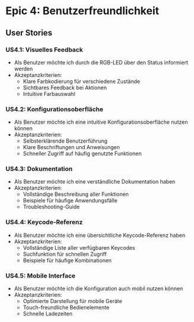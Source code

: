 # Epic 4: Benutzerfreundlichkeit

## User Stories

### US4.1: Visuelles Feedback
- Als Benutzer möchte ich durch die RGB-LED über den Status informiert werden
- Akzeptanzkriterien:
  - Klare Farbkodierung für verschiedene Zustände
  - Sichtbares Feedback bei Aktionen
  - Intuitive Farbauswahl

### US4.2: Konfigurationsoberfläche
- Als Benutzer möchte ich eine intuitive Konfigurationsoberfläche nutzen können
- Akzeptanzkriterien:
  - Selbsterklärende Benutzerführung
  - Klare Beschriftungen und Anweisungen
  - Schneller Zugriff auf häufig genutzte Funktionen

### US4.3: Dokumentation
- Als Benutzer möchte ich eine verständliche Dokumentation haben
- Akzeptanzkriterien:
  - Vollständige Beschreibung aller Funktionen
  - Beispiele für häufige Anwendungsfälle
  - Troubleshooting-Guide

### US4.4: Keycode-Referenz
- Als Benutzer möchte ich eine übersichtliche Keycode-Referenz haben
- Akzeptanzkriterien:
  - Vollständige Liste aller verfügbaren Keycodes
  - Suchfunktion für schnellen Zugriff
  - Beispiele für häufige Kombinationen

### US4.5: Mobile Interface
- Als Benutzer möchte ich die Konfiguration auch mobil nutzen können
- Akzeptanzkriterien:
  - Optimierte Darstellung für mobile Geräte
  - Touch-freundliche Bedienelemente
  - Schnelle Ladezeiten 